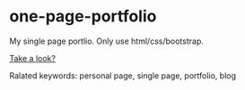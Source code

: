 one-page-portfolio
==================

My single page portlio.
Only use html/css/bootstrap.

[Take a look?](http://kiradev.me "kiradev.me")

Ralated keywords: personal page, single page, portfolio, blog